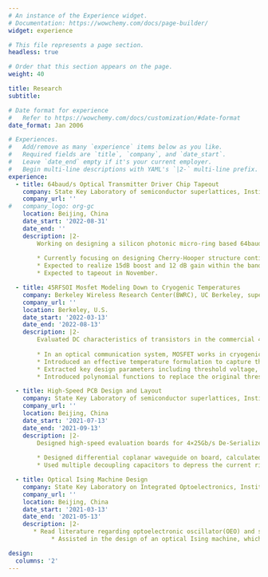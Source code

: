 ```yaml
---
# An instance of the Experience widget.
# Documentation: https://wowchemy.com/docs/page-builder/
widget: experience

# This file represents a page section.
headless: true

# Order that this section appears on the page.
weight: 40

title: Research
subtitle: 

# Date format for experience
#   Refer to https://wowchemy.com/docs/customization/#date-format
date_format: Jan 2006

# Experiences.
#   Add/remove as many `experience` items below as you like.
#   Required fields are `title`, `company`, and `date_start`.
#   Leave `date_end` empty if it's your current employer.
#   Begin multi-line descriptions with YAML's `|2-` multi-line prefix.
experience:
  - title: 64baud/s Optical Transmitter Driver Chip Tapeout
    company: State Key Laboratory of semiconductor superlattices, Institute of Semiconductors, Chinese Academy of Sciences (CAS), supervised by Prof. Nan Qi
    company_url: ''
#   company_logo: org-gc
    location: Beijing, China
    date_start: '2022-08-31'
    date_end: ''
    description: |2-
        Working on designing a silicon photonic micro-ring based 64baud/s based optical transmitter with 2-tap Feed-Forward Equalization(FFE) and nonlinear equalization in 45nm SOI CMOS.
        
        * Currently focusing on designing Cherry-Hooper structure continuous-time linear equalizer (CTLE) stage and 2-stage variable gain amplifier(VGA). 
        * Expected to realize 15dB boost and 12 dB gain within the bandwidth of 35GHz. Modeled CTLE in Advanced Design System and wrote verilog-A model in Virtuoso to optimize circuit design.
        * Expected to tapeout in November.

  - title: 45RFSOI Mosfet Modeling Down to Cryogenic Temperatures
    company: Berkeley Wireless Research Center(BWRC), UC Berkeley, supervised by Prof. Vladimir Stojanovic
    company_url: ''
    location: Berkeley, U.S.
    date_start: '2022-03-13'
    date_end: '2022-08-13'
    description: |2-
        Evaluated DC characteristics of transistors in the commercial 45nm PD-SOI process down to 2.5K on different types of devices.
        
        * In an optical communication system, MOSFET works in cryogenic temperature environment for quantum computing and high-performance superconducting computing. An electronic-photonic egress link is used to connect cryogenic compute node with its room-temperature main memory. However, the existing BSIM model cannot predict 45RFSOI MOSFET performance at cryogenic temperatures correctly.
        * Introduced an effective temperature formulation to capture the effects of the band tail states.
        * Extracted key design parameters including threshold voltage, effective mobility and saturation velocity, presented a modified verilog-A compact model within industry-standard Berkeley short-channel IGFET model (BSIM) framework.
        * Introduced polynomial functions to replace the original threshold voltage expression in BSIM model, which has discontinuity points at cryogenic temperatures. Modelled id-vd curve and id-vg curve with a wide temperature range and mean absolute percentage error is smaller than 0.1 percent.

  - title: High-Speed PCB Design and Layout
    company: State Key Laboratory of semiconductor superlattices, Institute of Semiconductors, Chinese Academy of Sciences (CAS), supervised by Prof. Nan Qi
    company_url: ''
    location: Beijing, China
    date_start: '2021-07-13'
    date_end: '2021-09-13'
    description: |2-
        Designed high-speed evaluation boards for 4×25Gb/s De-Serializer with Baud-Rate Sampling CDR in Altium Designer. 
        
        * Designed differential coplanar waveguide on board, calculated characteristic impedance of transmission line to decrease reflection using SI9000 and simulated its performance using Advanced Design System.
        * Used multiple decoupling capacitors to depress the current ripple and magnetic beadso suppress high-frequency noise and spike interference on signal circuits and power circuits.

  - title: Optical Ising Machine Design
    company: State Key Laboratory on Integrated Optoelectronics, Institute of Semiconductors, Chinese Academy of Sciences (CAS), supervised by Prof. Ming Li
    company_url: ''
    location: Beijing, China
    date_start: '2021-03-13'
    date_end: '2021-05-13'
    description: |2-
       * Read literature regarding optoelectronic oscillator(OEO) and summarized recent progress in the field of OEOs.
            * Assisted in the design of an optical Ising machine, which is based on OEO and can be used to solve some optimization problems. Added an optical fiber of proper length to keep the feedback signal in the same phase with the forward signal and used Matlab to process the experimental data.

design:
  columns: '2'
---
```

